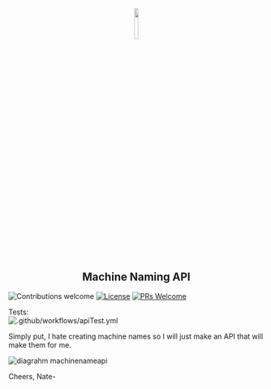 <p align="center"><img width=12.5% src="https://user-images.githubusercontent.com/58314490/88469485-a45b3800-ceb7-11ea-86b7-b93700e85578.png"></p>

<h2 align="center">Machine Naming API </h2>


![Contributions welcome](https://img.shields.io/badge/contributions-welcome-orange.svg)
[![License](https://img.shields.io/badge/license-MIT-blue.svg)](https://opensource.org/licenses/MIT)
[![PRs Welcome](https://img.shields.io/badge/PRs-welcome-brightgreen.svg?style=shields)](http://makeapullrequest.com)

Tests:   
![.github/workflows/apiTest.yml](https://github.com/justnat3/MachineNameAPI/workflows/.github/workflows/apiTest.yml/badge.svg?branch=master)

Simply put, I hate creating machine names so I will just make an API that will make them for me. 


![diagrahm machinenameapi](https://user-images.githubusercontent.com/58314490/88503972-d4c6d300-cf98-11ea-8e65-4b6db9092931.png)


Cheers,
Nate-
